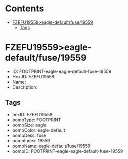 



Contents
========

* [FZEFU19559>eagle-default/fuse/19559](#fzefu19559eagle-defaultfuse19559)
	* [Tags](#tags)

# FZEFU19559>eagle-default/fuse/19559

- ID: FOOTPRINT-eagle-eagle-default-fuse-19559
- Hex ID: FZEFU19559
- Name: 
- Description: 

## Tags

- hexID: FZEFU19559
- oompType: FOOTPRINT
- oompSize: eagle
- oompColor: eagle-default
- oompDesc: fuse
- oompIndex: 19559
- oompName: eagle-default/fuse/19559
- oompID: FOOTPRINT-eagle-eagle-default-fuse-19559
